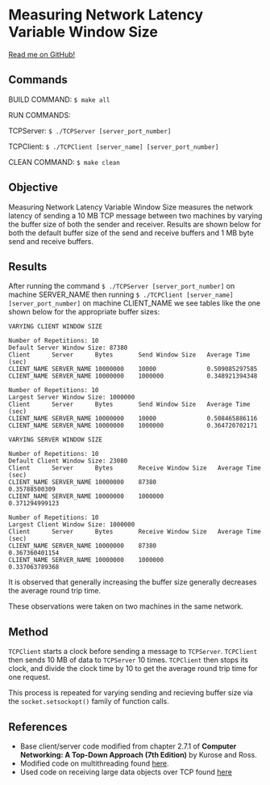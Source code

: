 # Measuring Network Latency Variable Window Size

[Read me on GitHub!](https://github.com/SeanCooke/measuring-network-latency-variable-window-size)

## Commands
BUILD COMMAND: `$ make all`

RUN COMMANDS:

TCPServer: `$ ./TCPServer [server_port_number]`

TCPClient: `$ ./TCPClient [server_name] [server_port_number]`

CLEAN COMMAND: `$ make clean`

## Objective
Measuring Network Latency Variable Window Size measures the network latency of sending a 10 MB TCP message between two machines by varying the buffer size of both the sender and receiver.  Results are shown below for both the default buffer size of the send and  receive buffers and 1 MB byte send and receive buffers.

## Results
After running the command `$ ./TCPServer [server_port_number]` on machine SERVER_NAME then running `$ ./TCPClient [server_name] [server_port_number]` on machine CLIENT_NAME we see tables like the one shown below for the appropriate buffer sizes:

    VARYING CLIENT WINDOW SIZE

    Number of Repetitions: 10
    Default Server Window Size: 87380
    Client		Server		Bytes 		Send Window Size   Average Time (sec)
    CLIENT_NAME	SERVER_NAME	10000000 	10000 		       0.509085297585
    CLIENT_NAME	SERVER_NAME	10000000 	1000000 	       0.348921394348
    
    Number of Repetitions: 10
    Largest Server Window Size: 1000000
    Client		Server		Bytes		Send Window Size   Average Time (sec)
    CLIENT_NAME	SERVER_NAME	10000000	10000		       0.508465886116
    CLIENT_NAME	SERVER_NAME	10000000	1000000		       0.364720702171
    
    VARYING SERVER WINDOW SIZE
    
    Number of Repetitions: 10
    Default Client Window Size: 23080
    Client		Server		Bytes		Receive Window Size   Average Time (sec)
    CLIENT_NAME	SERVER_NAME	10000000	87380		          0.35788500309
    CLIENT_NAME	SERVER_NAME	10000000	1000000		          0.371294999123

    Number of Repetitions: 10
    Largest Client Window Size: 1000000
    Client		Server		Bytes		Receive Window Size   Average Time (sec)
    CLIENT_NAME	SERVER_NAME	10000000	87380		          0.367360401154
    CLIENT_NAME	SERVER_NAME	10000000	1000000		          0.337063789368

It is observed that generally increasing the buffer size generally decreases the average round trip time.

These observations were taken on two machines in the same network.

## Method
`TCPClient` starts a clock before sending a message to `TCPServer`.  `TCPClient` then sends 10 MB of data to `TCPServer` 10 times.  `TCPClient` then stops its clock, and divide the clock time by 10 to get the average round trip time for one request.

This process is repeated for varying sending and recieving buffer size via the `socket.setsockopt()` family of function calls.

## References
* Base client/server code modified from chapter 2.7.1 of __Computer Networking: A Top-Down Approach (7th Edition)__ by Kurose and Ross.
* Modified code on multithreading found [here](http://www.tutorialspoint.com/python/python_multithreading.htm).
* Used code on receiving large data objects over TCP found [here](http://stackoverflow.com/questions/17667903/python-socket-receive-large-amount-of-data)